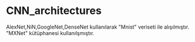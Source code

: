 # CNN_architectures


AlexNet,NiN,GoogleNet,DenseNet  kullanılarak "Mnist" veriseti ile alışılmıştır. "MXNet" kütüphanesi kullanılşmıştır.
